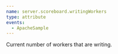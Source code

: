 ```yaml
---
name: server.scoreboard.writingWorkers
type: attribute
events:
  - ApacheSample
---
```


Current number of workers that are writing.
